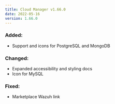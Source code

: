 ```yaml
---
title: Cloud Manager v1.66.0
date: 2022-05-16
version: 1.66.0
---
```


### Added:

- Support and icons for PostgreSQL and MongoDB

### Changed:

- Expanded accessibility and styling docs
- Icon for MySQL

### Fixed:

- Marketplace Wazuh link
